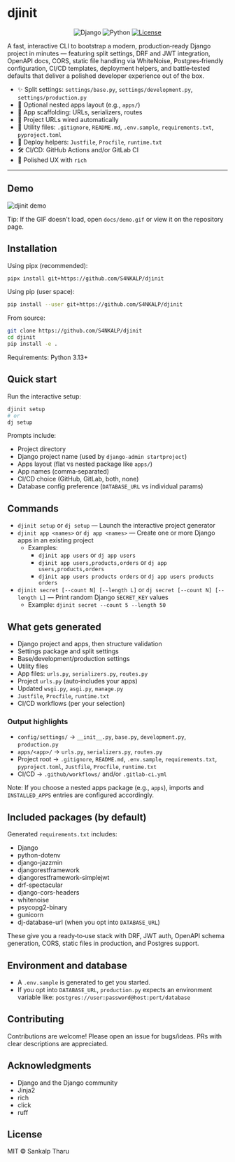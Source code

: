 # djinit

<p align="center">
  <img src="https://img.shields.io/badge/Django-4.2%20%7C%205.1%20%7C%205.2-0C4B33?logo=django&logoColor=white" alt="Django">
  <img src="https://img.shields.io/badge/Python-3.13%2B-3776AB?logo=python&logoColor=white" alt="Python">
  <a href="https://github.com/S4NKALP/djinit/blob/main/LICENSE"><img src="https://img.shields.io/badge/License-MIT-blue.svg" alt="License"></a>
</p>

A fast, interactive CLI to bootstrap a modern, production‑ready Django project in minutes — featuring split settings, DRF and JWT integration, OpenAPI docs, CORS, static file handling via WhiteNoise, Postgres‑friendly configuration, CI/CD templates, deployment helpers, and battle‑tested defaults that deliver a polished developer experience out of the box.

- ✨ Split settings: `settings/base.py`, `settings/development.py`, `settings/production.py`
- 🧱 Optional nested apps layout (e.g., `apps/`)
- 🧩 App scaffolding: URLs, serializers, routes
- 🔗 Project URLs wired automatically
- 🧰 Utility files: `.gitignore`, `README.md`, `.env.sample`, `requirements.txt`, `pyproject.toml`
- 🚀 Deploy helpers: `Justfile`, `Procfile`, `runtime.txt`
- 🛠️ CI/CD: GitHub Actions and/or GitLab CI
- 🎨 Polished UX with `rich`

---

## Demo

![djinit demo](docs/demo.gif)

Tip: If the GIF doesn't load, open `docs/demo.gif` or view it on the repository page.

## Installation

Using pipx (recommended):

```bash
pipx install git+https://github.com/S4NKALP/djinit
```

Using pip (user space):

```bash
pip install --user git+https://github.com/S4NKALP/djinit
```

From source:

```bash
git clone https://github.com/S4NKALP/djinit
cd djinit
pip install -e .
```

Requirements: Python 3.13+

## Quick start

Run the interactive setup:

```bash
djinit setup
# or
dj setup
```

Prompts include:

- Project directory
- Django project name (used by `django-admin startproject`)
- Apps layout (flat vs nested package like `apps/`)
- App names (comma‑separated)
- CI/CD choice (GitHub, GitLab, both, none)
- Database config preference (`DATABASE_URL` vs individual params)

## Commands

- `djinit setup` or `dj setup` — Launch the interactive project generator
- `djinit app <names>` or `dj app <names>` — Create one or more Django apps in an existing project
  - Examples:
    - `djinit app users` or `dj app users`
    - `djinit app users,products,orders` or `dj app users,products,orders`
    - `djinit app users products orders` or `dj app users products orders`
- `djinit secret [--count N] [--length L]` or `dj secret [--count N] [--length L]` — Print random Django `SECRET_KEY` values
  - Example: `djinit secret --count 5 --length 50`

## What gets generated

- Django project and apps, then structure validation
- Settings package and split settings
- Base/development/production settings
- Utility files
- App files: `urls.py`, `serializers.py`, `routes.py`
- Project `urls.py` (auto‑includes your apps)
- Updated `wsgi.py`, `asgi.py`, `manage.py`
- `Justfile`, `Procfile`, `runtime.txt`
- CI/CD workflows (per your selection)

### Output highlights

- `config/settings/` → `__init__.py`, `base.py`, `development.py`, `production.py`
- `apps/<app>/` → `urls.py`, `serializers.py`, `routes.py`
- Project root → `.gitignore`, `README.md`, `.env.sample`, `requirements.txt`, `pyproject.toml`, `Justfile`, `Procfile`, `runtime.txt`
- CI/CD → `.github/workflows/` and/or `.gitlab-ci.yml`

Note: If you choose a nested apps package (e.g., `apps`), imports and `INSTALLED_APPS` entries are configured accordingly.

## Included packages (by default)

Generated `requirements.txt` includes:

- Django
- python-dotenv
- django-jazzmin
- djangorestframework
- djangorestframework-simplejwt
- drf-spectacular
- django-cors-headers
- whitenoise
- psycopg2-binary
- gunicorn
- dj-database-url (when you opt into `DATABASE_URL`)

These give you a ready‑to‑use stack with DRF, JWT auth, OpenAPI schema generation, CORS, static files in production, and Postgres support.

## Environment and database

- A `.env.sample` is generated to get you started.
- If you opt into `DATABASE_URL`, `production.py` expects an environment variable like:
  `postgres://user:password@host:port/database`

## Contributing

Contributions are welcome!
Please open an issue for bugs/ideas. PRs with clear descriptions are appreciated.

## Acknowledgments

- Django and the Django community
- Jinja2
- rich
- click
- ruff

## License

MIT © Sankalp Tharu
